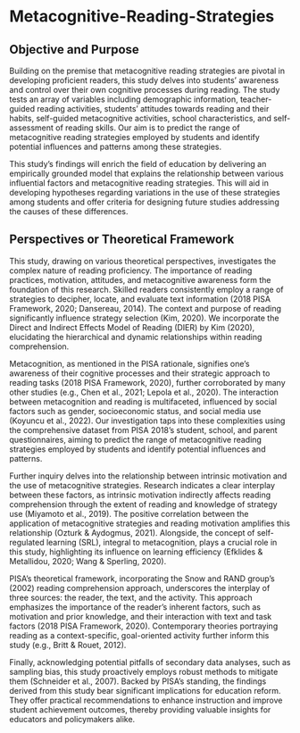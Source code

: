 # Metacognitive-Reading-Strategies
## Objective and Purpose 
Building on the premise that metacognitive reading strategies are pivotal in developing proficient readers, this study delves into students’ awareness and control over their own cognitive processes during reading. The study tests an array of variables including demographic information, teacher-guided reading activities, students’ attitudes towards reading and their habits, self-guided metacognitive activities, school characteristics, and self-assessment of reading skills. Our aim is to predict the range of metacognitive reading strategies employed by students and identify potential influences and patterns among these strategies. 

This study’s findings will enrich the field of education by delivering an empirically grounded model that explains the relationship between various influential factors and metacognitive reading strategies. This will aid in developing hypotheses regarding variations in the use of these strategies among students and offer criteria for designing future studies addressing the causes of these differences.  

## Perspectives or Theoretical Framework
This study, drawing on various theoretical perspectives, investigates the complex nature of reading proficiency. The importance of reading practices, motivation, attitudes, and metacognitive awareness form the foundation of this research. Skilled readers consistently employ a range of strategies to decipher, locate, and evaluate text information (2018 PISA Framework, 2020; Dansereau, 2014). The context and purpose of reading significantly influence strategy selection (Kim, 2020). We incorporate the Direct and Indirect Effects Model of Reading (DIER) by Kim (2020), elucidating the hierarchical and dynamic relationships within reading comprehension. 

Metacognition, as mentioned in the PISA rationale, signifies one’s awareness of their cognitive processes and their strategic approach to reading tasks (2018 PISA Framework, 2020), further corroborated by many other studies (e.g., Chen et al., 2021; Lepola et al., 2020). The interaction between metacognition and reading is multifaceted, influenced by social factors such as gender, socioeconomic status, and social media use (Koyuncu et al., 2022). Our investigation taps into these complexities using the comprehensive dataset from PISA 2018’s student, school, and parent questionnaires, aiming to predict the range of metacognitive reading strategies employed by students and identify potential influences and patterns. 

Further inquiry delves into the relationship between intrinsic motivation and the use of metacognitive strategies. Research indicates a clear interplay between these factors, as intrinsic motivation indirectly affects reading comprehension through the extent of reading and knowledge of strategy use (Miyamoto et al., 2019). The positive correlation between the application of metacognitive strategies and reading motivation amplifies this relationship (Ozturk & Aydogmus, 2021). Alongside, the concept of self-regulated learning (SRL), integral to metacognition, plays a crucial role in this study, highlighting its influence on learning efficiency (Efklides & Metallidou, 2020; Wang & Sperling, 2020). 

PISA’s theoretical framework, incorporating the Snow and RAND group’s (2002) reading comprehension approach, underscores the interplay of three sources: the reader, the text, and the activity. This approach emphasizes the importance of the reader’s inherent factors, such as motivation and prior knowledge, and their interaction with text and task factors (2018 PISA Framework, 2020). Contemporary theories portraying reading as a context-specific, goal-oriented activity further inform this study (e.g., Britt & Rouet, 2012). 

Finally, acknowledging potential pitfalls of secondary data analyses, such as sampling bias, this study proactively employs robust methods to mitigate them (Schneider et al., 2007). Backed by PISA’s standing, the findings derived from this study bear significant implications for education reform. They offer practical recommendations to enhance instruction and improve student achievement outcomes, thereby providing valuable insights for educators and policymakers alike. 
